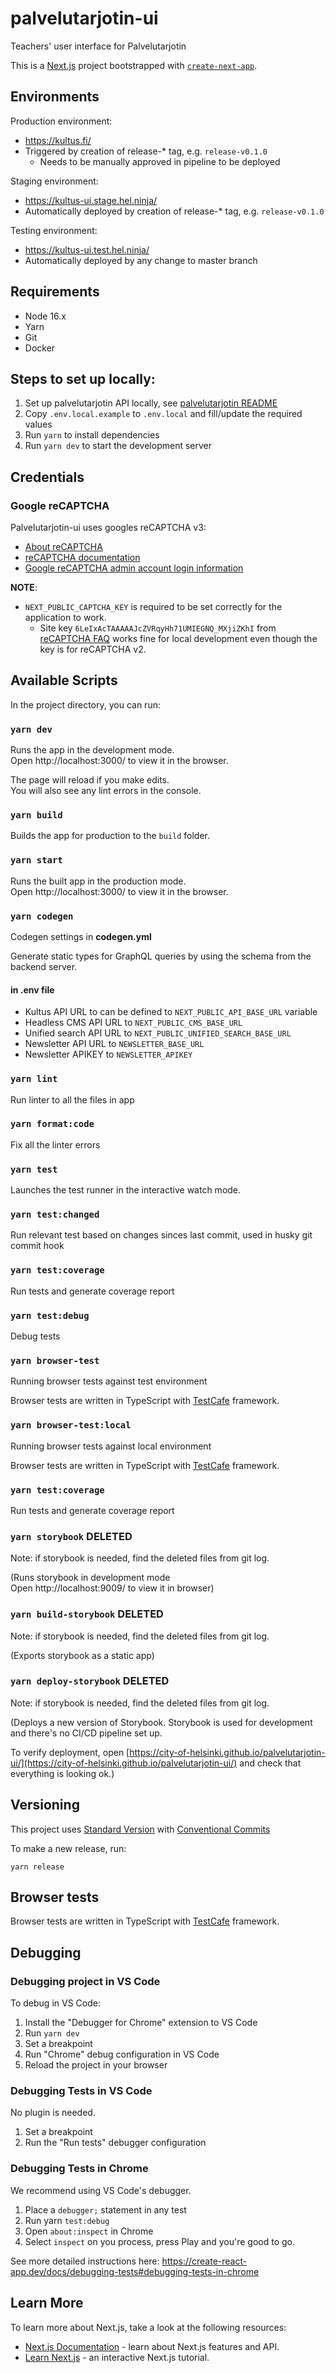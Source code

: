 # palvelutarjotin-ui

Teachers' user interface for Palvelutarjotin

This is a [Next.js](https://nextjs.org/) project bootstrapped with [`create-next-app`](https://github.com/vercel/next.js/tree/canary/packages/create-next-app).

## Environments

Production environment:

- https://kultus.fi/
- Triggered by creation of release-\* tag, e.g. `release-v0.1.0`
  - Needs to be manually approved in pipeline to be deployed

Staging environment:

- https://kultus-ui.stage.hel.ninja/
- Automatically deployed by creation of release-\* tag, e.g. `release-v0.1.0`

Testing environment:

- https://kultus-ui.test.hel.ninja/
- Automatically deployed by any change to master branch

## Requirements

- Node 16.x
- Yarn
- Git
- Docker

## Steps to set up locally:

1. Set up palvelutarjotin API locally, see [palvelutarjotin README](https://github.com/City-of-Helsinki/palvelutarjotin/blob/master/README.md)
2. Copy `.env.local.example` to `.env.local` and fill/update the required values
3. Run `yarn` to install dependencies
4. Run `yarn dev` to start the development server

## Credentials

### Google reCAPTCHA

Palvelutarjotin-ui uses googles reCAPTCHA v3:

- [About reCAPTCHA](https://www.google.com/recaptcha/about/)
- [reCAPTCHA documentation](https://developers.google.com/recaptcha/docs/v3)
- [Google reCAPTCHA admin account login information](https://vault.kuva.hel.ninja/ui/vault/secrets/share/show/palvelutarjotin-google-recaptcha)

**NOTE**:

- `NEXT_PUBLIC_CAPTCHA_KEY` is required to be set correctly for the application to work.
  - Site key `6LeIxAcTAAAAAJcZVRqyHh71UMIEGNQ_MXjiZKhI` from
    [reCAPTCHA FAQ](https://developers.google.com/recaptcha/docs/faq#id-like-to-run-automated-tests-with-recaptcha.-what-should-i-do)
    works fine for local development even though the key is for reCAPTCHA v2.

## Available Scripts

In the project directory, you can run:

### `yarn dev`

Runs the app in the development mode.<br />
Open http://localhost:3000/ to view it in the browser.

The page will reload if you make edits.<br />
You will also see any lint errors in the console.

### `yarn build`

Builds the app for production to the `build` folder.

### `yarn start`

Runs the built app in the production mode.<br />
Open http://localhost:3000/ to view it in the browser.

### `yarn codegen`

Codegen settings in <b>codegen.yml</b>

Generate static types for GraphQL queries by using the schema from the backend server.

#### in .env file

- Kultus API URL to can be defined to `NEXT_PUBLIC_API_BASE_URL` variable
- Headless CMS API URL to `NEXT_PUBLIC_CMS_BASE_URL`
- Unified search API URL to `NEXT_PUBLIC_UNIFIED_SEARCH_BASE_URL`
- Newsletter API URL to `NEWSLETTER_BASE_URL`
- Newsletter APIKEY to `NEWSLETTER_APIKEY`

### `yarn lint`

Run linter to all the files in app

### `yarn format:code`

Fix all the linter errors

### `yarn test`

Launches the test runner in the interactive watch mode.

### `yarn test:changed`

Run relevant test based on changes sinces last commit, used in husky git commit hook

### `yarn test:coverage`

Run tests and generate coverage report

### `yarn test:debug`

Debug tests

### `yarn browser-test`

Running browser tests against test environment

Browser tests are written in TypeScript with [TestCafe](https://devexpress.github.io/testcafe/) framework.

### `yarn browser-test:local`

Running browser tests against local environment

Browser tests are written in TypeScript with [TestCafe](https://devexpress.github.io/testcafe/) framework.

### `yarn test:coverage`

Run tests and generate coverage report

### `yarn storybook` DELETED

Note: if storybook is needed, find the deleted files from git log.

(Runs storybook in development mode<br />
Open http://localhost:9009/ to view it in browser)

### `yarn build-storybook` DELETED

Note: if storybook is needed, find the deleted files from git log.

(Exports storybook as a static app)

### `yarn deploy-storybook` DELETED

Note: if storybook is needed, find the deleted files from git log.

(Deploys a new version of Storybook. Storybook is used for development and there's no CI/CD pipeline set up.

To verify deployment, open [https://city-of-helsinki.github.io/palvelutarjotin-ui/](https://city-of-helsinki.github.io/palvelutarjotin-ui/) and check that everything is looking ok.)

## Versioning

This project uses [Standard Version](https://github.com/conventional-changelog/standard-version) with [Conventional Commits](https://www.conventionalcommits.org/en/v1.0.0/)

To make a new release, run:

`yarn release`

## Browser tests

Browser tests are written in TypeScript with [TestCafe](https://devexpress.github.io/testcafe/) framework.

## Debugging

### Debugging project in VS Code

To debug in VS Code:

1. Install the "Debugger for Chrome" extension to VS Code
2. Run `yarn dev`
3. Set a breakpoint
4. Run "Chrome" debug configuration in VS Code
5. Reload the project in your browser

### Debugging Tests in VS Code

No plugin is needed.

1. Set a breakpoint
2. Run the "Run tests" debugger configuration

### Debugging Tests in Chrome

We recommend using VS Code's debugger.

1. Place a `debugger;` statement in any test
2. Run yarn `test:debug`
3. Open `about:inspect` in Chrome
4. Select `inspect` on you process, press Play and you're good to go.

See more detailed instructions here:
https://create-react-app.dev/docs/debugging-tests#debugging-tests-in-chrome

## Learn More

To learn more about Next.js, take a look at the following resources:

- [Next.js Documentation](https://nextjs.org/docs) - learn about Next.js features and API.
- [Learn Next.js](https://nextjs.org/learn) - an interactive Next.js tutorial.
